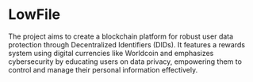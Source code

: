 # LowFile
The project aims to create a blockchain platform for robust user data protection through Decentralized Identifiers (DIDs). It features a rewards system using digital currencies like Worldcoin and emphasizes cybersecurity by educating users on data privacy, empowering them to control and manage their personal information effectively.
